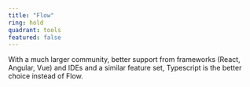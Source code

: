 ```yaml
---
title: "Flow"
ring: hold
quadrant: tools
featured: false
---
```


With a much larger community, better support from frameworks (React, Angular, Vue) and IDEs and a similar feature set, Typescript is the better choice instead of Flow.
